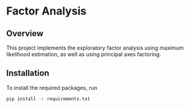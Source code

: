 # Factor Analysis

## Overview

This project implements the exploratory factor analysis using maximum likelihood estimation,
as well as using principal axes factoring.

## Installation

To install the required packages, run

````bash
pip install -r requirements.txt
````